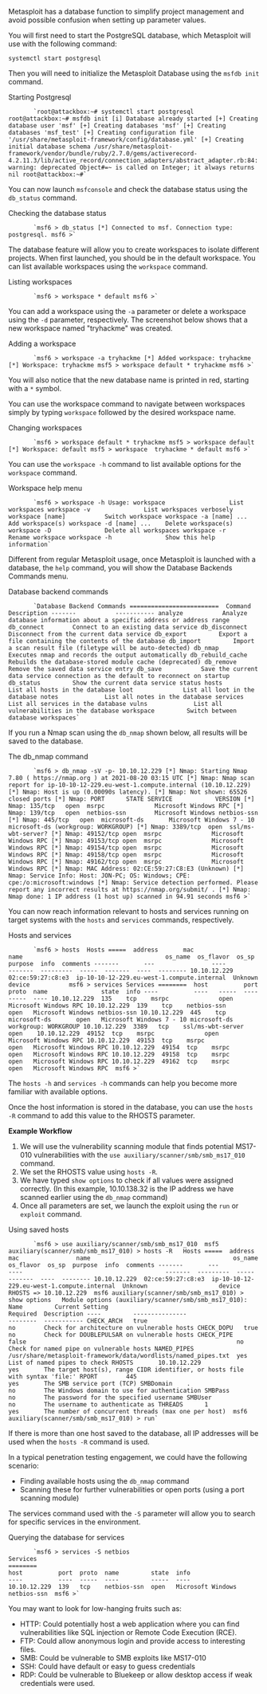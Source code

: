 Metasploit has a database function to simplify project management and avoid possible confusion when setting up parameter values. 

  

You will first need to start the PostgreSQL database, which Metasploit will use with the following command: 

`systemctl start postgresql`

  

Then you will need to initialize the Metasploit Database using the `msfdb init` command. 

  

Starting Postgresql

           `root@attackbox:~# systemctl start postgresql  root@attackbox:~# msfdb init [i] Database already started [+] Creating database user 'msf' [+] Creating databases 'msf' [+] Creating databases 'msf_test' [+] Creating configuration file '/usr/share/metasploit-framework/config/database.yml' [+] Creating initial database schema /usr/share/metasploit-framework/vendor/bundle/ruby/2.7.0/gems/activerecord-4.2.11.3/lib/active_record/connection_adapters/abstract_adapter.rb:84: warning: deprecated Object#=~ is called on Integer; it always returns nil root@attackbox:~#`

  
You can now launch `msfconsole` and check the database status using the `db_status` command.

Checking the database status

           `msf6 > db_status [*] Connected to msf. Connection type: postgresql. msf6 >`
  

  
The database feature will allow you to create workspaces to isolate different projects. When first launched, you should be in the default workspace. You can list available workspaces using the `workspace` command. 

Listing workspaces

           `msf6 > workspace * default msf6 >`

  
You can add a workspace using the `-a` parameter or delete a workspace using the `-d` parameter, respectively. The screenshot below shows that a new workspace named "tryhackme" was created.

Adding a workspace

           `msf6 > workspace -a tryhackme [*] Added workspace: tryhackme [*] Workspace: tryhackme msf5 > workspace default * tryhackme msf6 >`

  
You will also notice that the new database name is printed in red, starting with a `*` symbol.

You can use the workspace command to navigate between workspaces simply by typing `workspace` followed by the desired workspace name. 

Changing workspaces

           `msf6 > workspace default * tryhackme msf5 > workspace default [*] Workspace: default msf5 > workspace  tryhackme * default msf6 >`

  
You can use the `workspace -h` command to list available options for the `workspace` command. 

Workspace help menu

           `msf6 > workspace -h Usage: workspace                  List workspaces workspace -v               List workspaces verbosely workspace [name]           Switch workspace workspace -a [name] ...    Add workspace(s) workspace -d [name] ...    Delete workspace(s) workspace -D               Delete all workspaces workspace -r     Rename workspace workspace -h               Show this help information`

  
Different from regular Metasploit usage, once Metasploit is launched with a database, the `help` command, you will show the Database Backends Commands menu.

Database backend commands

           `Database Backend Commands =========================  Command           Description -------           ----------- analyze           Analyze database information about a specific address or address range db_connect        Connect to an existing data service db_disconnect     Disconnect from the current data service db_export         Export a file containing the contents of the database db_import         Import a scan result file (filetype will be auto-detected) db_nmap           Executes nmap and records the output automatically db_rebuild_cache  Rebuilds the database-stored module cache (deprecated) db_remove         Remove the saved data service entry db_save           Save the current data service connection as the default to reconnect on startup db_status         Show the current data service status hosts             List all hosts in the database loot              List all loot in the database notes             List all notes in the database services          List all services in the database vulns             List all vulnerabilities in the database workspace         Switch between database workspaces`

  
If you run a Nmap scan using the `db_nmap` shown below, all results will be saved to the database. 

The db_nmap command

           `msf6 > db_nmap -sV -p- 10.10.12.229 [*] Nmap: Starting Nmap 7.80 ( https://nmap.org ) at 2021-08-20 03:15 UTC [*] Nmap: Nmap scan report for ip-10-10-12-229.eu-west-1.compute.internal (10.10.12.229) [*] Nmap: Host is up (0.00090s latency). [*] Nmap: Not shown: 65526 closed ports [*] Nmap: PORT      STATE SERVICE            VERSION [*] Nmap: 135/tcp   open  msrpc              Microsoft Windows RPC [*] Nmap: 139/tcp   open  netbios-ssn        Microsoft Windows netbios-ssn [*] Nmap: 445/tcp   open  microsoft-ds       Microsoft Windows 7 - 10 microsoft-ds (workgroup: WORKGROUP) [*] Nmap: 3389/tcp  open  ssl/ms-wbt-server? [*] Nmap: 49152/tcp open  msrpc              Microsoft Windows RPC [*] Nmap: 49153/tcp open  msrpc              Microsoft Windows RPC [*] Nmap: 49154/tcp open  msrpc              Microsoft Windows RPC [*] Nmap: 49158/tcp open  msrpc              Microsoft Windows RPC [*] Nmap: 49162/tcp open  msrpc              Microsoft Windows RPC [*] Nmap: MAC Address: 02:CE:59:27:C8:E3 (Unknown) [*] Nmap: Service Info: Host: JON-PC; OS: Windows; CPE: cpe:/o:microsoft:windows [*] Nmap: Service detection performed. Please report any incorrect results at https://nmap.org/submit/ . [*] Nmap: Nmap done: 1 IP address (1 host up) scanned in 94.91 seconds msf6 >`

  
You can now reach information relevant to hosts and services running on target systems with the `hosts` and `services` commands, respectively. 

Hosts and services

           `msf6 > hosts  Hosts =====  address       mac                name                                        os_name  os_flavor  os_sp  purpose  info  comments -------       ---                ----                                        -------  ---------  -----  -------  ----  -------- 10.10.12.229  02:ce:59:27:c8:e3  ip-10-10-12-229.eu-west-1.compute.internal  Unknown                    device           msf6 > services Services ========  host          port   proto  name               state  info ----          ----   -----  ----               -----  ---- 10.10.12.229  135    tcp    msrpc              open   Microsoft Windows RPC 10.10.12.229  139    tcp    netbios-ssn        open   Microsoft Windows netbios-ssn 10.10.12.229  445    tcp    microsoft-ds       open   Microsoft Windows 7 - 10 microsoft-ds workgroup: WORKGROUP 10.10.12.229  3389   tcp    ssl/ms-wbt-server  open    10.10.12.229  49152  tcp    msrpc              open   Microsoft Windows RPC 10.10.12.229  49153  tcp    msrpc              open   Microsoft Windows RPC 10.10.12.229  49154  tcp    msrpc              open   Microsoft Windows RPC 10.10.12.229  49158  tcp    msrpc              open   Microsoft Windows RPC 10.10.12.229  49162  tcp    msrpc              open   Microsoft Windows RPC  msf6 >`

  
The `hosts -h` and `services -h` commands can help you become more familiar with available options. 

Once the host information is stored in the database, you can use the `hosts -R` command to add this value to the RHOSTS parameter. 

  

**Example Workflow**

1. We will use the vulnerability scanning module that finds potential MS17-010 vulnerabilities with the `use auxiliary/scanner/smb/smb_ms17_010` command.
2. We set the RHOSTS value using `hosts -R`.
3. We have typed `show options` to check if all values were assigned correctly. (In this example, 10.10.138.32 is the IP address we have scanned earlier using the `db_nmap` command)
4. Once all parameters are set, we launch the exploit using the `run` or `exploit` command. 

Using saved hosts

           `msf6 > use auxiliary/scanner/smb/smb_ms17_010  msf5 auxiliary(scanner/smb/smb_ms17_010) > hosts -R   Hosts =====  address       mac                name                                        os_name  os_flavor  os_sp  purpose  info  comments -------       ---                ----                                        -------  ---------  -----  -------  ----  -------- 10.10.12.229  02:ce:59:27:c8:e3  ip-10-10-12-229.eu-west-1.compute.internal  Unknown                    device           RHOSTS => 10.10.12.229  msf6 auxiliary(scanner/smb/smb_ms17_010) > show options   Module options (auxiliary/scanner/smb/smb_ms17_010):  Name         Current Setting                                                 Required  Description ----         ---------------                                                 --------  ----------- CHECK_ARCH   true                                                            no        Check for architecture on vulnerable hosts CHECK_DOPU   true                                                            no        Check for DOUBLEPULSAR on vulnerable hosts CHECK_PIPE   false                                                           no        Check for named pipe on vulnerable hosts NAMED_PIPES  /usr/share/metasploit-framework/data/wordlists/named_pipes.txt  yes       List of named pipes to check RHOSTS       10.10.12.229                                                    yes       The target host(s), range CIDR identifier, or hosts file with syntax 'file:' RPORT        445                                                             yes       The SMB service port (TCP) SMBDomain    .                                                               no        The Windows domain to use for authentication SMBPass                                                                      no        The password for the specified username SMBUser                                                                      no        The username to authenticate as THREADS      1                                                               yes       The number of concurrent threads (max one per host)  msf6 auxiliary(scanner/smb/smb_ms17_010) > run`

  
If there is more than one host saved to the database, all IP addresses will be used when the `hosts -R` command is used.   

In a typical penetration testing engagement, we could have the following scenario: 

- Finding available hosts using the `db_nmap` command
- Scanning these for further vulnerabilities or open ports (using a port scanning module) 

  

The services command used with the `-S` parameter will allow you to search for specific services in the environment.

Querying the database for services

           `msf6 > services -S netbios                                                                                        Services                                                                                                              ========                                                                                                                                                                                                                               host          port  proto  name         state  info                                                                               ----          ----  -----  ----         -----  ----                                                                               10.10.12.229  139   tcp    netbios-ssn  open   Microsoft Windows netbios-ssn  msf6 >`

  
You may want to look for low-hanging fruits such as:

- HTTP: Could potentially host a web application where you can find vulnerabilities like SQL injection or Remote Code Execution (RCE). 
- FTP: Could allow anonymous login and provide access to interesting files. 
- SMB: Could be vulnerable to SMB exploits like MS17-010
- SSH: Could have default or easy to guess credentials
- RDP: Could be vulnerable to Bluekeep or allow desktop access if weak credentials were used.